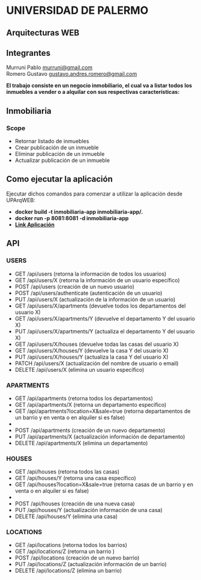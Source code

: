 <html>
<h1>UNIVERSIDAD DE PALERMO</h1>
<h2>Arquitecturas WEB</h2>

<h2>Integrantes</h2>
<p>
  Murruni Pablo <a href='mailto:murruni@gmail.com?Subject=UP ArqWEB TP' target='_blank'>murruni@gmail.com</a><br />
  Romero Gustavo <a href='mailto:gustavo.andres.romero@gmail.com?Subject=UP%20ArqWEB%20TP' target='_blank'>gustavo.andres.romero@gmail.com</a> </p>

<p>
    <b>
        El trabajo consiste en un negocio inmobiliario, el cual va a listar todos los inmuebles a vender o a alquilar con sus respectivas características:
        </b>
</p>

<p>
  <h2>Inmobiliaria</h2>
  <h3>Scope</h3>
    <ul>
        <li>Retornar listado de inmuebles</li>
        <li>Crear publicación de un inmueble</li>
        <li>Eliminar publicación de un inmueble</li>
        <li>Actualizar publicación de un inmueble</li>
    </ul>
</p>


<p>
<h2>Como ejecutar la aplicación</h2>
Ejecutar dichos comandos para comenzar a utilizar la aplicación desde UPArqWEB:
<b>
    <ul>
        <li>docker build -t inmobiliaria-app inmobiliaria-app/.</li>
        <li>docker run -p 8081:8081 -d inmobiliaria-app</li>
        <li><a target='_blank' href="http://localhost:8081/">Link Aplicación</a></li>
    </ul>
    </b>
</p>


<h2>API</h2>
<h3>USERS</h3>
<ul>
    <li>GET /api/users (retorna la información de todos los usuarios)</li>
    <li>GET /api/users/X (retorna la información de un usuario específico)</li>
    <li>POST /api/users (creación de un nuevo usuario)</li>
    <li>POST /api/users/authenticate (autenticación de un usuario)</li>
    <li>PUT /api/users/X (actualización de la información de un usuario)</li>
    <li>GET /api/users/X/apartments (devuelve todos los departamentos del usuario X)</li>
    <li>GET /api/users/X/apartments/Y (devuelve el departamento Y del usuario X)
    <li>PUT /api/users/X/apartments/Y (actualiza el departamento Y del usuario X)</li>
    <li>GET /api/users/X/houses (devuelve todas las casas del usuario X)</li>
    <li>GET /api/users/X/houses/Y (devuelve la casa Y del usuario X)</li>
    <li>PUT /api/users/X/houses/Y (actualiza la casa Y del usuario X)</li>
    <li>PATCH /api/users/X (actualización del nombre de usuario o email)</li>
    <li>DELETE /api/users/X (elimina un usuario específico)</li>
</ul>

<h3>APARTMENTS</h3>
<ul>
    <li>GET /api/apartments (retorna todos los departamentos)</li>
    <li>GET /api/apartments/X (retorna un departamento específico)</li>
    <li>GET /api/apartments?location=X&sale=true  (retorna departamentos de un barrio y en venta o en alquiler si es false)<li>
    <li>POST /api/apartments (creación de un nuevo departamento)</li>
    <li>PUT /api/apartments/X (actualización información de departamento)</li>
    <li>DELETE /api/apartments/X (elimina un departamento)</li>
</ul>

<h3>HOUSES</h3>
<ul>
    <li>GET /api/houses (retorna todos las casas)</li>
    <li>GET /api/houses/Y (retorna una casa específico)</li>
    <li>GET /api/houses?location=X&sale=true  (retorna casas de un barrio y en venta o en alquiler si es false)<li>
    <li>POST /api/houses (creación de una nueva casa)</li>
    <li>PUT /api/houses/Y (actualización información de una casa)</li>
    <li>DELETE /api/houses/Y (elimina una casa)</li>
</ul>

<h3>LOCATIONS</h3>
<ul>
    <li>GET /api/locations (retorna todos los barrios)</li>
    <li>GET /api/locations/Z (retorna un barrio )</li>
    <li>POST /api/locations (creación de un nuevo barrio)</li>
    <li>PUT /api/locations/Z (actualización información de un barrio)</li>
    <li>DELETE /api/locations/Z (elimina un barrio)</li>
</ul>

</p>
</html>
